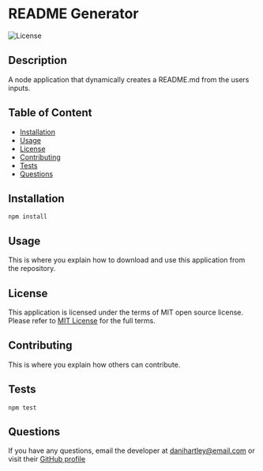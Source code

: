 # README Generator
 
  ![License](https://img.shields.io/badge/license-MIT-informational)

  ## Description
  A node application that dynamically creates a README.md from the users inputs.

  ## Table of Content
  - [Installation](#installation)
  - [Usage](#usage)
  - [License](#license)
  - [Contributing](#contributing)
  - [Tests](#tests)
  - [Questions](#questions)
  
  ## Installation
    npm install

  ## Usage 
  This is where you explain how to download and use this application from the repository.

  ## License
  This application is licensed under the terms of MIT open source license. 
  Please refer to [MIT License](https://choosealicense.com/licenses/mit) for the full terms.



  ## Contributing
  This is where you explain how others can contribute.

  ## Tests
    npm test

  ## Questions
  If you have any questions, email the developer at <danihartley@email.com> or visit their [GitHub profile](http://github.com/dani-hartley)
  
